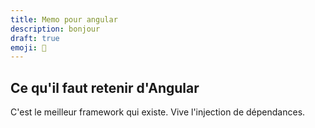 ```yaml
---
title: Memo pour angular
description: bonjour
draft: true
emoji: 🧠
---
```


## Ce qu'il faut retenir d'Angular

C'est le meilleur framework qui existe. Vive l'injection de dépendances.

